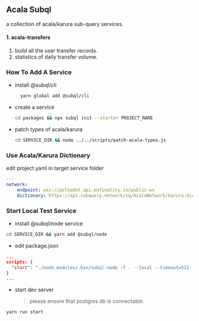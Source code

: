 ## Acala Subql

a collection of acala/karura sub-query services.

#### 1. acala-transfers

1. build all the user transfer records.
2. statistics of daily transfer volume.

### How To Add A Service

-   install @subql/cli

    ```bash
      yarn global add @subql/cli
    ```

-   create a service

    ```bash
    cd packages && npx subql init --starter PROJECT_NAME
    ```

-   patch types of acala/karura
    ```bash
    cd SERVICE_DIR && node ../../scripts/patch-acala-types.js
    ```

### Use Acala/Karura Dictionary

edit project.yaml in target service folder

```yaml
---
network:
    endpoint: wss://polkadot.api.onfinality.io/public-ws
    dictionary: https://api.subquery.network/sq/AcalaNetwork/karura-dictionary
```

### Start Local Test Service

-   install @subql/node service

```bash
cd SERVICE_DIR && yarn add @subql/node
```

-   edit package.json

```json
...
scripts: {
  "start": "./node_modules/.bin/subql-node -f . --local --timeout=512 --batch-size=100 --port=3123"
}
...
```

-   start dev server
    > please ensure that postgres db is connectable.

```bash
yarn run start
```

